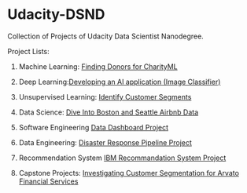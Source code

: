# Udacity-DSND
Collection of Projects of Udacity Data Scientist Nanodegree.

Project Lists:

1. Machine Learning: [Finding Donors for CharityML](https://github.com/wenshihao1993/Udacity-DSND/tree/master/Machine%20Learning/Supervised%20Learning%20Project)

2. Deep Learning:[Developing an AI application (Image Classifier)](https://github.com/wenshihao1993/Udacity-DSND/tree/master/Deep%20Learning/Deep%20Learning%20Project)

3. Unsupervised Learning: [Identify Customer Segments](https://github.com/wenshihao1993/Udacity-DSND/tree/master/Unsupervised%20Learning/Unsupervised%20Learning%20Project)

4. Data Science: [Dive Into Boston and Seattle Airbnb Data](https://github.com/wenshihao1993/Udacity-DSND/tree/master/Introduction_to_data_science)

5. Software Engineering [Data Dashboard Project](https://github.com/wenshihao1993/Udacity-DSND/tree/master/Software%20Engineering/Data%20Dashboard%20Project)

6. Data Engineering: [Disaster Response Pipeline Project](https://github.com/wenshihao1993/Udacity-DSND/tree/master/Data%20Engineering/Disaster%20Response%20Pipeline%20Project)

7. Recommendation System [IBM Recommandation System Project](https://github.com/wenshihao1993/Udacity-DSND/tree/master/Experimental%20Design%20%26%20Recommandations/IBM%20Recommendation%20System%20Project)

8. Capstone Projects: [Investigating Customer Segmentation for Arvato Financial Services](https://github.com/wenshihao1993/Udacity-DSND/tree/master/Capstone%20Project/Arvato%20Capstone%20Project)
